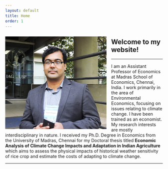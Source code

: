 ```yaml
---
layout: default
title: Home
order: 1
---
```


<img src="/images/AP_Brazil.jpg" align=left style="width:324px;height:297px;margin-top:11px;margin-right:15px"/>

## Welcome to my website!

------------------------------------
I am an Assistant Professor of Economics at Madras School of Economics, Chennai, India. I work primarily in the area of Environmental Economics, focusing on issues relating to climate change. I have been trained as an economist. My research interests are mostly interdisciplinary in nature. I received my Ph.D. Degree in Economics from the University of Madras, Chennai for my Doctoral thesis titled **Economic Analysis of Climate Change Impacts and Adaptation in Indian Agriculture** which aims to assess the physical impacts of historical weather sensitivity of rice crop and estimate the costs of adapting to climate change.

------------------------------------
